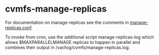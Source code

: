 cvmfs-manage-replicas
=====================

For documentation on manage-replicas see the comments in [manage-replicas.conf](https://github.com/cvmfs-contrib/cvmfs-manage-replicas/blob/master/manage-replicas.conf).

To invoke from cron, use the additional script manage-replicas-log which allows $MAXPARALLELMANAGE replicas to happen in parallel and combines their output in /var/log/cvmfs/manage-replicas.log.

